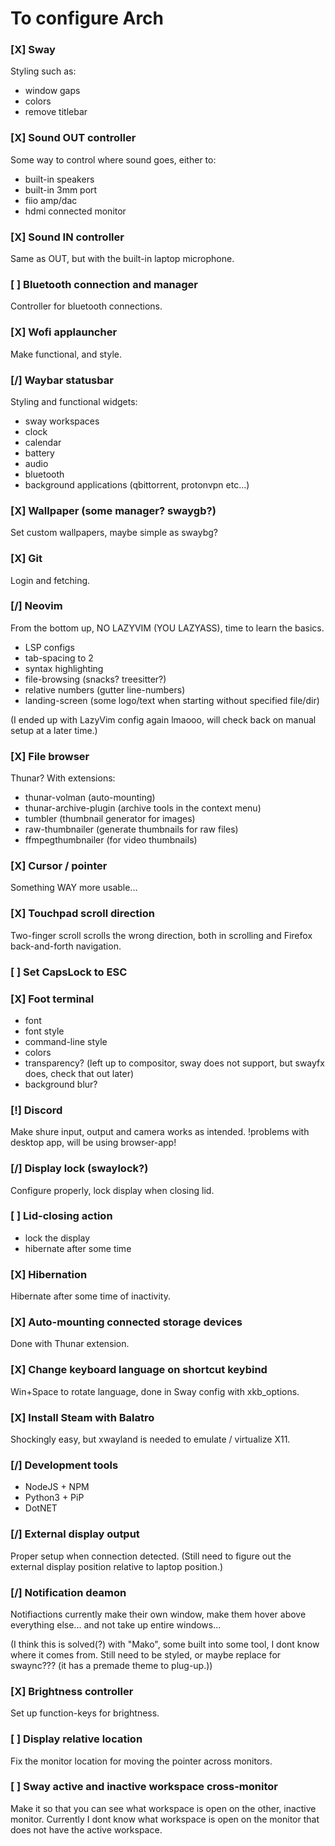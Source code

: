 # To configure Arch

### [X] Sway
Styling such as:
- window gaps
- colors
- remove titlebar

### [X] Sound OUT controller
Some way to control where sound goes, either to:
- built-in speakers
- built-in 3mm port
- fiio amp/dac
- hdmi connected monitor

### [X] Sound IN controller
Same as OUT, but with the built-in laptop microphone.

### [ ] Bluetooth connection and manager
Controller for bluetooth connections.

### [X] Wofi applauncher
Make functional, and style.

### [/] Waybar statusbar
Styling and functional widgets:
- sway workspaces
- clock
- calendar
- battery
- audio
- bluetooth
- background applications (qbittorrent, protonvpn etc...)

### [X] Wallpaper (some manager? swaygb?)
Set custom wallpapers, maybe simple as swaybg?

### [X] Git
Login and fetching.

### [/] Neovim
From the bottom up, NO LAZYVIM (YOU LAZYASS), time to learn the basics.
- LSP configs
- tab-spacing to 2
- syntax highlighting
- file-browsing         (snacks? treesitter?)
- relative numbers      (gutter line-numbers)
- landing-screen        (some logo/text when starting without specified file/dir)

(I ended up with LazyVim config again lmaooo, will check back on manual setup at a later time.)

### [X] File browser
Thunar? With extensions:
- thunar-volman             (auto-mounting)
- thunar-archive-plugin     (archive tools in the context menu)
- tumbler                   (thumbnail generator for images)
- raw-thumbnailer           (generate thumbnails for raw files)
- ffmpegthumbnailer         (for video thumbnails)

### [X] Cursor / pointer
Something WAY more usable...

### [X] Touchpad scroll direction
Two-finger scroll scrolls the wrong direction, both in scrolling
and Firefox back-and-forth navigation.

### [ ] Set CapsLock to ESC

### [X] Foot terminal
- font
- font style
- command-line style
- colors
- transparency?     (left up to compositor, sway does not support, but swayfx does, check that out later)
- background blur?

### [!] Discord
Make shure input, output and camera works as intended.
!problems with desktop app, will be using browser-app!

### [/] Display lock (swaylock?)
Configure properly, lock display when closing lid.

### [ ] Lid-closing action
- lock the display
- hibernate after some time

### [X] Hibernation
Hibernate after some time of inactivity.

### [X] Auto-mounting connected storage devices
Done with Thunar extension.

### [X] Change keyboard language on shortcut keybind
Win+Space to rotate language, done in Sway config with xkb_options.

### [X] Install Steam with Balatro
Shockingly easy, but xwayland is needed to emulate / virtualize X11.

### [/] Development tools
- NodeJS + NPM
- Python3 + PiP
- DotNET

### [/] External display output
Proper setup when connection detected.
(Still need to figure out the external display position relative to laptop position.)

### [/] Notification deamon
Notifiactions currently make their own window,
make them hover above everything else... and not take up entire windows...

(I think this is solved(?) with "Mako", some built into some tool, I dont know where it comes from.
Still need to be styled, or maybe replace for swaync??? (it has a premade theme to plug-up.))

### [X] Brightness controller
Set up function-keys for brightness.

### [ ] Display relative location
Fix the monitor location for moving the pointer across monitors.

### [ ] Sway active and inactive workspace cross-monitor
Make it so that you can see what workspace is open on the other, inactive monitor.
Currently I dont know what workspace is open on the monitor that does not have the active workspace.
